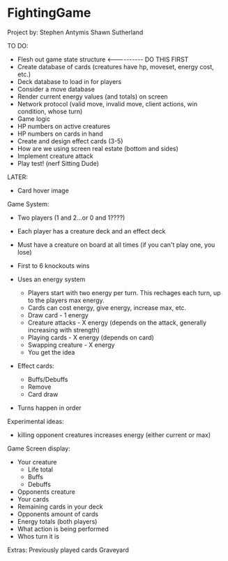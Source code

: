 # FightingGame

Project by:
Stephen Antymis
Shawn Sutherland

TO DO:
- Flesh out game state structure <---------- DO THIS FIRST
- Create database of cards (creatures have hp, moveset, energy cost, etc.)
- Deck database to load in for players
- Consider a move database
- Render current energy values (and totals) on screen
- Network protocol (valid move, invalid move, client actions, win condition, whose turn)
- Game logic
- HP numbers on active creatures
- HP numbers on cards in hand
- Create and design effect cards (3-5)
- How are we using screen real estate (bottom and sides)
- Implement creature attack
- Play test! (nerf Sitting Dude)

LATER:
- Card hover image



Game System:
- Two players (1 and 2...or 0 and 1????)
- Each player has a creature deck and an effect deck
- Must have a creature on board at all times (if you can't play one, you lose)
- First to 6 knockouts wins
- Uses an energy system
	- Players start with two energy per turn. This rechages each turn, up to the players max energy.
	- Cards can cost energy, give energy, increase max, etc.
	- Draw card - 1 energy
	- Creature attacks - X energy (depends on the attack, generally increasing with strength)
	- Playing cards - X energy (depends on card)
	- Swapping creature - X energy
	- You get the idea


- Effect cards:
	- Buffs/Debuffs
	- Remove
	- Card draw

- Turns happen in order


Experimental ideas:
- killing opponent creatures increases energy (either current or max)


Game Screen display:
- Your creature
	- Life total
	- Buffs
	- Debuffs
- Opponents creature
- Your cards
- Remaining cards in your deck
- Opponents amount of cards
- Energy totals (both players)
- What action is being performed
- Whos turn it is

Extras:
Previously played cards
Graveyard

